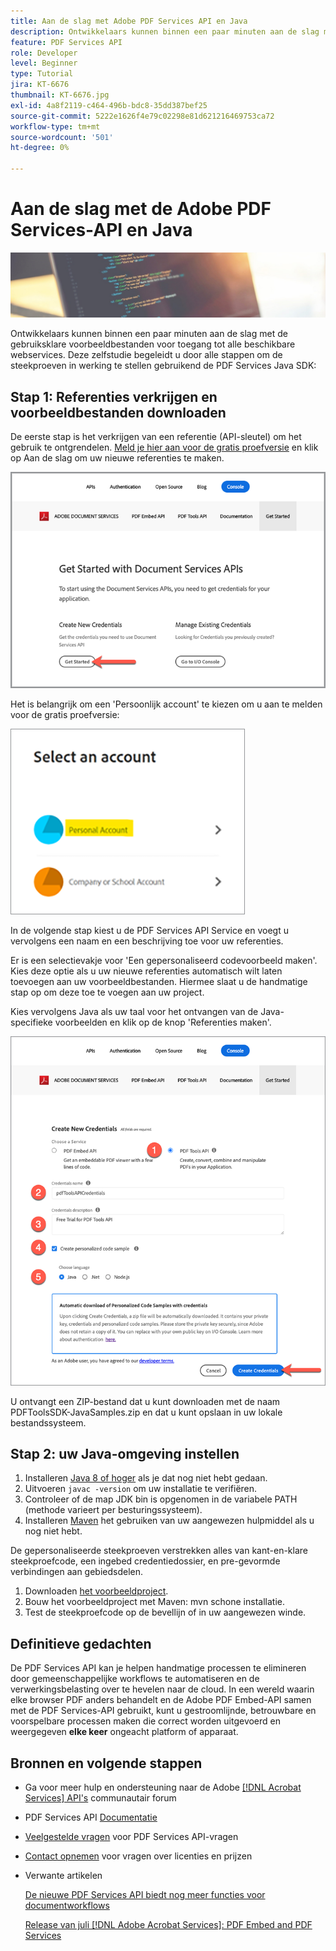 ```yaml
---
title: Aan de slag met Adobe PDF Services API en Java
description: Ontwikkelaars kunnen binnen een paar minuten aan de slag met de gebruiksklare voorbeeldbestanden voor toegang tot alle beschikbare webservices
feature: PDF Services API
role: Developer
level: Beginner
type: Tutorial
jira: KT-6676
thumbnail: KT-6676.jpg
exl-id: 4a8f2119-c464-496b-bdc8-35dd387bef25
source-git-commit: 5222e1626f4e79c02298e81d621216469753ca72
workflow-type: tm+mt
source-wordcount: '501'
ht-degree: 0%

---
```


# Aan de slag met de Adobe PDF Services-API en Java

![PDF-hoofdafbeelding maken](assets/GettingStartedJava_hero.jpg)

Ontwikkelaars kunnen binnen een paar minuten aan de slag met de gebruiksklare voorbeeldbestanden voor toegang tot alle beschikbare webservices. Deze zelfstudie begeleidt u door alle stappen om de steekproeven in werking te stellen gebruikend de PDF Services Java SDK:

## Stap 1: Referenties verkrijgen en voorbeeldbestanden downloaden

De eerste stap is het verkrijgen van een referentie (API-sleutel) om het gebruik te ontgrendelen. [Meld je hier aan voor de gratis proefversie](https://www.adobe.io/apis/documentcloud/dcsdk/gettingstarted.html) en klik op Aan de slag om uw nieuwe referenties te maken.

![Stap 1](assets/GettingStartedJava_step1.png)

Het is belangrijk om een &#39;Persoonlijk account&#39; te kiezen om u aan te melden voor de gratis proefversie:

![Persoonlijk](assets/GettingStartedJava_personal.png)

In de volgende stap kiest u de PDF Services API Service en voegt u vervolgens een naam en een beschrijving toe voor uw referenties.

Er is een selectievakje voor &#39;Een gepersonaliseerd codevoorbeeld maken&#39;. Kies deze optie als u uw nieuwe referenties automatisch wilt laten toevoegen aan uw voorbeeldbestanden. Hiermee slaat u de handmatige stap op om deze toe te voegen aan uw project.

Kies vervolgens Java als uw taal voor het ontvangen van de Java-specifieke voorbeelden en klik op de knop &#39;Referenties maken&#39;.

![Referenties](assets/GettingStartedJava_credentials.png)

U ontvangt een ZIP-bestand dat u kunt downloaden met de naam PDFToolsSDK-JavaSamples.zip en dat u kunt opslaan in uw lokale bestandssysteem.

## Stap 2: uw Java-omgeving instellen

1. Installeren [Java 8 of hoger](https://www.oracle.com/java/technologies/javase-downloads.html) als je dat nog niet hebt gedaan.
1. Uitvoeren `javac -version` om uw installatie te verifiëren.
1. Controleer of de map JDK bin is opgenomen in de variabele PATH (methode varieert per besturingssysteem).
1. Installeren [Maven](https://maven.apache.org/install.html) het gebruiken van uw aangewezen hulpmiddel als u nog niet hebt.

De gepersonaliseerde steekproeven verstrekken alles van kant-en-klare steekproefcode, een ingebed credentiedossier, en pre-gevormde verbindingen aan gebiedsdelen.

1. Downloaden [het voorbeeldproject](https://github.com/adobe/pdftools-java-sdk-samples).
1. Bouw het voorbeeldproject met Maven: mvn schone installatie.
1. Test de steekproefcode op de bevellijn of in uw aangewezen winde.

## Definitieve gedachten

De PDF Services API kan je helpen handmatige processen te elimineren door gemeenschappelijke workflows te automatiseren en de verwerkingsbelasting over te hevelen naar de cloud. In een wereld waarin elke browser PDF anders behandelt en de Adobe PDF Embed-API samen met de PDF Services-API gebruikt, kunt u gestroomlijnde, betrouwbare en voorspelbare processen maken die correct worden uitgevoerd en weergegeven **elke keer** ongeacht platform of apparaat.

## Bronnen en volgende stappen

* Ga voor meer hulp en ondersteuning naar de Adobe [[!DNL Acrobat Services] API&#39;s](https://community.adobe.com/t5/document-cloud-sdk/bd-p/Document-Cloud-SDK?page=1&amp;sort=latest_replies&amp;filter=all) communautair forum

* PDF Services API [Documentatie](https://www.adobe.com/go/pdftoolsapi_doc)

* [Veelgestelde vragen](https://community.adobe.com/t5/document-cloud-sdk/faq-for-document-services-pdf-tools-api/m-p/10726197) voor PDF Services API-vragen

* [Contact opnemen](https://www.adobe.com/go/pdftoolsapi_requestform) voor vragen over licenties en prijzen

* Verwante artikelen

  [De nieuwe PDF Services API biedt nog meer functies voor documentworkflows](https://community.adobe.com/t5/document-services-apis/new-pdf-tools-api-brings-more-capabilities-for-document-services/m-p/11294170)

  [Release van juli [!DNL Adobe Acrobat Services]: PDF Embed and PDF Services](https://medium.com/adobetech/july-release-of-adobe-document-services-pdf-embed-and-pdf-tools-17211bf7776d)
